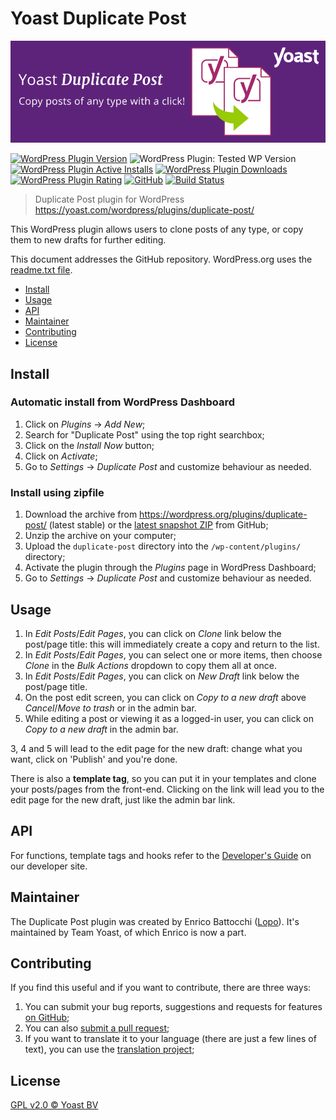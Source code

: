 # Yoast Duplicate Post

![Banner](svn-assets/banner-772x250.png)

[![WordPress Plugin Version](https://img.shields.io/wordpress/plugin/v/duplicate-post.svg)](https://wordpress.org/plugins/duplicate-post/) ![WordPress Plugin: Tested WP Version](https://img.shields.io/wordpress/plugin/tested/duplicate-post.svg) [![WordPress Plugin Active Installs](https://img.shields.io/wordpress/plugin/installs/duplicate-post.svg)](https://wordpress.org/plugins/duplicate-post/advanced/) [![WordPress Plugin Downloads](https://img.shields.io/wordpress/plugin/dt/duplicate-post.svg)](https://wordpress.org/plugins/duplicate-post/advanced/) [![WordPress Plugin Rating](https://img.shields.io/wordpress/plugin/stars/duplicate-post.svg)](https://wordpress.org/support/plugin/duplicate-post/reviews/) [![GitHub](https://img.shields.io/github/license/Yoast/duplicate-post.svg)](https://github.com/Yoast/duplicate-post/blob/future/LICENSE) [![Build Status](https://travis-ci.org/Yoast/duplicate-post.svg?branch=develop)](https://travis-ci.org/Yoast/duplicate-post)

> Duplicate Post plugin for WordPress https://yoast.com/wordpress/plugins/duplicate-post/  

This WordPress plugin allows users to clone posts of any type, or copy them to new drafts for further editing.

This document addresses the GitHub repository. WordPress.org uses the [readme.txt file](readme.txt).

- [Install](#install)
- [Usage](#usage)
- [API](#api)
- [Maintainer](#maintainer)
- [Contributing](#contributing)
- [License](#license)

## Install

### Automatic install from WordPress Dashboard

1. Click on _Plugins_ → _Add New_;
2. Search for "Duplicate Post" using the top right searchbox;
3. Click on the _Install Now_ button;
4. Click on _Activate_;
5. Go to _Settings_ → _Duplicate Post_ and customize behaviour as needed.

### Install using zipfile

1. Download the archive from https://wordpress.org/plugins/duplicate-post/ (latest stable) or the [latest snapshot ZIP](https://github.com/Yoast/duplicate-post/archive/master.zip) from GitHub;
2. Unzip the archive on your computer;
3. Upload the `duplicate-post` directory into the `/wp-content/plugins/` directory;
4. Activate the plugin through the _Plugins_ page in WordPress Dashboard;
5. Go to _Settings_ → _Duplicate Post_ and customize behaviour as needed.

## Usage

1. In _Edit Posts_/_Edit Pages_, you can click on _Clone_ link below the post/page title: this will immediately create a copy and return to the list.
2. In _Edit Posts_/_Edit Pages_, you can select one or more items, then choose _Clone_ in the _Bulk Actions_ dropdown to copy them all at once.
3. In _Edit Posts_/_Edit Pages_, you can click on _New Draft_ link below the post/page title.
4. On the post edit screen, you can click on _Copy to a new draft_ above _Cancel_/_Move to trash_ or in the admin bar. 
5. While editing a post or viewing it as a logged-in user, you can click on _Copy to a new draft_ in the admin bar.

3, 4 and 5 will lead to the edit page for the new draft: change what you want, click on 'Publish' and you're done.

There is also a **template tag**, so you can put it in your templates and clone your posts/pages from the front-end. Clicking on the link will lead you to the edit page for the new draft, just like the admin bar link.

## API

For functions, template tags and hooks refer to the [Developer's Guide](https://developer.yoast.com/duplicate-post/) on our developer site.

##  Maintainer

The Duplicate Post plugin was created by Enrico Battocchi ([Lopo](https://lopo.it)). It's maintained by Team Yoast, of which Enrico is now a part.
  
## Contributing

If you find this useful and if you want to contribute, there are three ways:

   1. You can submit your bug reports, suggestions and requests for features [on GitHub](https://github.com/Yoast/duplicate-post/);
   2. You can also [submit a pull request](https://github.com/Yoast/duplicate-post/pulls); 
   3. If you want to translate it to your language (there are just a few lines of text), you can use the [translation project](https://translate.wordpress.org/projects/wp-plugins/duplicate-post);
  
## License

[GPL v2.0 © Yoast BV](LICENSE)
